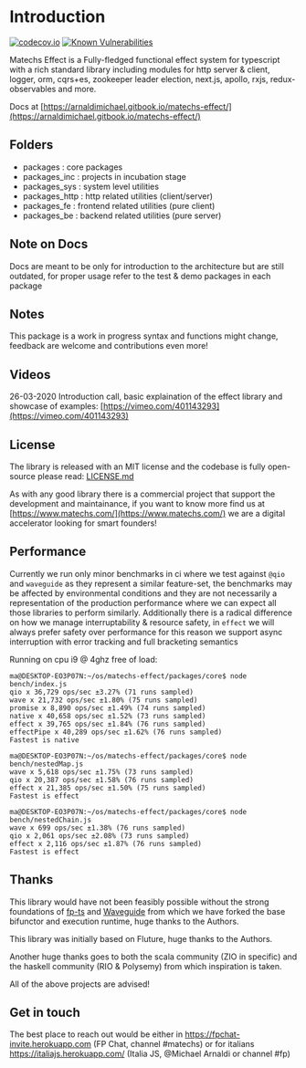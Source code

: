 # Introduction

[![codecov.io](http://codecov.io/github/mikearnaldi/matechs-effect/coverage.svg?branch=master)](http://codecov.io/github/mikearnaldi/matechs-effect) [![Known Vulnerabilities](https://snyk.io/test/github/Matechs-Garage/matechs-effect/badge.svg)](https://snyk.io/test/github/Matechs-Garage/{matechs-effect})

Matechs Effect is a Fully-fledged functional effect system for typescript with a rich standard library including modules for http server & client, logger, orm, cqrs+es, zookeeper leader election, next.js, apollo, rxjs, redux-observables and more.

Docs at [https://arnaldimichael.gitbook.io/matechs-effect/](https://arnaldimichael.gitbook.io/matechs-effect/)

## Folders
* packages : core packages
* packages_inc : projects in incubation stage
* packages_sys : system level utilities
* packages_http : http related utilities (client/server)
* packages_fe : frontend related utilities (pure client)
* packages_be : backend related utilities (pure server)

## Note on Docs
Docs are meant to be only for introduction to the architecture but are still outdated, for proper usage refer to the test & demo packages in each package

## Notes

This package is a work in progress syntax and functions might change, feedback are welcome and contributions even more!

## Videos
26-03-2020 Introduction call, basic explaination of the effect library and showcase of examples:
[https://vimeo.com/401143293](https://vimeo.com/401143293)

## License
The library is released with an MIT license and the codebase is fully open-source please read: 
[LICENSE.md](https://github.com/mikearnaldi/matechs-effect/blob/master/LICENSE.md)

As with any good library there is a commercial project that support the development and maintainance, if you want to know more find us at [https://www.matechs.com/](https://www.matechs.com/) we are a digital accelerator looking for smart founders!

## Performance
Currently we run only minor benchmarks in ci where we test against `@qio` and `waveguide` as they represent a similar feature-set, the benchmarks may be affected by environmental conditions and they are not necessarily a representation of the production performance where we can expect all those libraries to perform similarly. Additionally there is a radical difference on how we manage interruptability & resource safety, in `effect` we will always prefer safety over performance for this reason we support async interruption with error tracking and full bracketing semantics

Running on cpu i9 @ 4ghz free of load:
```
ma@DESKTOP-EO3P07N:~/os/matechs-effect/packages/core$ node bench/index.js 
qio x 36,729 ops/sec ±3.27% (71 runs sampled)
wave x 21,732 ops/sec ±1.80% (75 runs sampled)
promise x 8,890 ops/sec ±1.49% (74 runs sampled)
native x 40,658 ops/sec ±1.52% (73 runs sampled)
effect x 39,765 ops/sec ±1.84% (76 runs sampled)
effectPipe x 40,289 ops/sec ±1.62% (76 runs sampled)
Fastest is native

ma@DESKTOP-EO3P07N:~/os/matechs-effect/packages/core$ node bench/nestedMap.js 
wave x 5,618 ops/sec ±1.75% (73 runs sampled)
qio x 20,387 ops/sec ±1.58% (76 runs sampled)
effect x 21,385 ops/sec ±1.50% (75 runs sampled)
Fastest is effect

ma@DESKTOP-EO3P07N:~/os/matechs-effect/packages/core$ node bench/nestedChain.js 
wave x 699 ops/sec ±1.38% (76 runs sampled)
qio x 2,061 ops/sec ±2.08% (73 runs sampled)
effect x 2,116 ops/sec ±1.87% (76 runs sampled)
Fastest is effect
```

## Thanks

This library would have not been feasibly possible without the strong foundations of [fp-ts](https://github.com/gcanti/fp-ts) and [Waveguide](https://github.com/rzeigler/waveguide) from which we have forked the base bifunctor and execution runtime, huge thanks to the Authors.

This library was initially based on Fluture, huge thanks to the Authors.

Another huge thanks goes to both the scala community (ZIO in specific) and the haskell community (RIO & Polysemy) from which inspiration is taken.

All of the above projects are advised!

## Get in touch
The best place to reach out would be either in https://fpchat-invite.herokuapp.com (FP Chat, channel #matechs) or for italians https://italiajs.herokuapp.com/ (Italia JS, @Michael Arnaldi or channel #fp)
